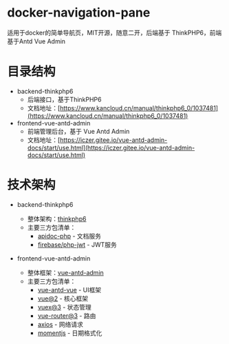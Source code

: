 # docker-navigation-pane

适用于docker的简单导航页，MIT开源，随意二开，后端基于 ThinkPHP6，前端基于Antd Vue Admin

# 目录结构

* backend-thinkphp6
     * 后端接口，基于ThinkPHP6
     * 文档地址：[https://www.kancloud.cn/manual/thinkphp6_0/1037481](https://www.kancloud.cn/manual/thinkphp6_0/1037481)
* frontend-vue-antd-admin
    * 前端管理后台，基于 Vue Antd Admin
    * 文档地址：[https://iczer.gitee.io/vue-antd-admin-docs/start/use.html](https://iczer.gitee.io/vue-antd-admin-docs/start/use.html)

# 技术架构

* backend-thinkphp6
    * 整体架构：[thinkphp6](https://www.kancloud.cn/manual/thinkphp6_0/1037481)
    * 主要三方包清单：
        * [apidoc-php](https://hg-code.gitee.io/apidoc-php/) - 文档服务
        * [firebase/php-jwt](https://github.com/firebase/php-jwt) - JWT服务


* frontend-vue-antd-admin
    * 整体框架：[vue-antd-admin](https://iczer.gitee.io/vue-antd-admin-docs/)
    * 主要三方包清单：
        * [vue-antd-vue](https://1x.antdv.com/docs/vue/introduce-cn/) - UI框架
        * [vue@2](https://v2.cn.vuejs.org/) - 核心框架
        * [vuex@3](https://v3.vuex.vuejs.org/zh/) - 状态管理
        * [vue-router@3](https://v3.router.vuejs.org/zh/) - 路由
        * [axios](https://axios-http.com/zh/docs/intro) - 网络请求
        * [momentjs](http://momentjs.cn/) - 日期格式化